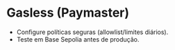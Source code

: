 # Gasless (Paymaster)

- Configure políticas seguras (allowlist/limites diários).
- Teste em Base Sepolia antes de produção.
